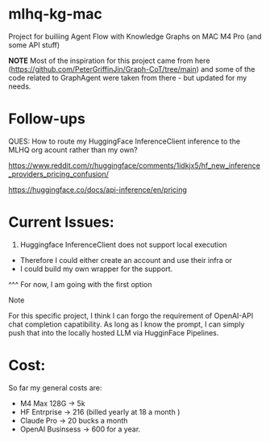 # mlhq-kg-mac
Project for builiing Agent Flow with Knowledge Graphs on MAC M4 Pro (and 
some API stuff)


**NOTE** Most of the inspiration for this project came from here (https://github.com/PeterGriffinJin/Graph-CoT/tree/main)
and some of the code related to GraphAgent were taken from there - but updated 
for my needs. 


# Follow-ups

QUES: How to route my HuggingFace InferenceClient inference to the MLHQ org
acount rather than my own? 

https://www.reddit.com/r/huggingface/comments/1idkjx5/hf_new_inference_providers_pricing_confusion/ 


https://huggingface.co/docs/api-inference/en/pricing


# Current Issues: 


1. Huggingface InferenceClient does not support local execution 
  * Therefore I could either create an account and use their infra or 
  * I could build my own wrapper for the support. 


^^^ For now, I am going with the first option


> [!NOTE]
> For this specific project, I think I can forgo the requirement of OpenAI-API 
chat completion capatibility. As long as I know the prompt, I can simply push
that into the locally hosted LLM via HugginFace Pipelines. 

# Cost: 

So far my general costs are: 
* M4 Max 128G &rarr; 5k
* HF Entrprise &rarr; 216 (billed yearly at 18 a month )
* Claude Pro &rarr; 20 bucks a month 
* OpenAI Businsess &rarr; 600 for a year. 
